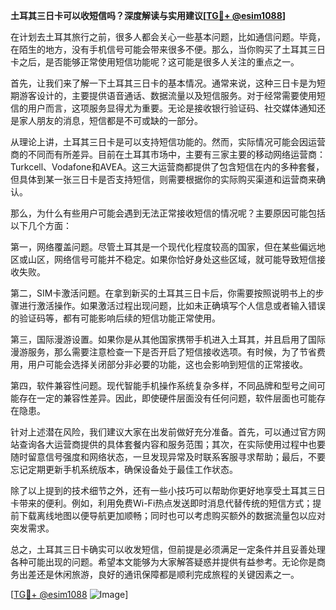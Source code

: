 **土耳其三日卡可以收短信吗？深度解读与实用建议[[TG💪+ @esim1088](https://t.me/s/esim1088)]**

在计划去土耳其旅行之前，很多人都会关心一些基本问题，比如通信问题。毕竟，在陌生的地方，没有手机信号可能会带来很多不便。那么，当你购买了土耳其三日卡之后，是否能够正常使用短信功能呢？这可能是很多人关注的重点之一。

首先，让我们来了解一下土耳其三日卡的基本情况。通常来说，这种三日卡是为短期游客设计的，主要提供语音通话、数据流量以及短信服务。对于经常需要使用短信的用户而言，这项服务显得尤为重要。无论是接收银行验证码、社交媒体通知还是家人朋友的消息，短信都是不可或缺的一部分。

从理论上讲，土耳其三日卡是可以支持短信功能的。然而，实际情况可能会因运营商的不同而有所差异。目前在土耳其市场中，主要有三家主要的移动网络运营商：Turkcell、Vodafone和AVEA。这三大运营商都提供了包含短信在内的多种套餐，但具体到某一张三日卡是否支持短信，则需要根据你的实际购买渠道和运营商来确认。

那么，为什么有些用户可能会遇到无法正常接收短信的情况呢？主要原因可能包括以下几个方面：

第一，网络覆盖问题。尽管土耳其是一个现代化程度较高的国家，但在某些偏远地区或山区，网络信号可能并不稳定。如果你恰好身处这些区域，就可能导致短信接收失败。

第二，SIM卡激活问题。在拿到新买的土耳其三日卡后，你需要按照说明书上的步骤进行激活操作。如果激活过程出现问题，比如未正确填写个人信息或者输入错误的验证码等，都有可能影响后续的短信功能正常使用。

第三，国际漫游设置。如果你是从其他国家携带手机进入土耳其，并且启用了国际漫游服务，那么需要注意检查一下是否开启了短信接收选项。有时候，为了节省费用，用户可能会选择关闭部分非必要的功能，这也会影响到短信的正常接收。

第四，软件兼容性问题。现代智能手机操作系统复杂多样，不同品牌和型号之间可能存在一定的兼容性差异。因此，即使硬件层面没有任何问题，软件层面也可能存在隐患。

针对上述潜在风险，我们建议大家在出发前做好充分准备。首先，可以通过官方网站查询各大运营商提供的具体套餐内容和服务范围；其次，在实际使用过程中也要随时留意信号强度和网络状态，一旦发现异常及时联系客服寻求帮助；最后，不要忘记定期更新手机系统版本，确保设备处于最佳工作状态。

除了以上提到的技术细节之外，还有一些小技巧可以帮助你更好地享受土耳其三日卡带来的便利。例如，利用免费Wi-Fi热点发送即时消息代替传统的短信方式；提前下载离线地图以便导航更加顺畅；同时也可以考虑购买额外的数据流量包以应对突发需求。

总之，土耳其三日卡确实可以收发短信，但前提是必须满足一定条件并且妥善处理各种可能出现的问题。希望本文能够为大家解答疑惑并提供有益参考。无论你是商务出差还是休闲旅游，良好的通讯保障都是顺利完成旅程的关键因素之一。

[[TG💪+ @esim1088](https://t.me/s/esim1088) ![Image](https://i.postimg.cc/4NQfJmqS/Snipaste-2025-05-13-00-14-12.png)]